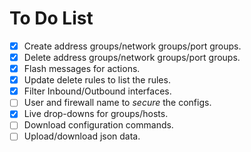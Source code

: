 # To Do List

- [x] Create address groups/network groups/port groups.
- [x] Delete address groups/network groups/port groups.
- [x] Flash messages for actions.
- [x] Update delete rules to list the rules.
- [x] Filter Inbound/Outbound interfaces.
- [ ] User and firewall name to *secure* the configs.
- [x] Live drop-downs for groups/hosts.
- [ ] Download configuration commands.
- [ ] Upload/download json data.

